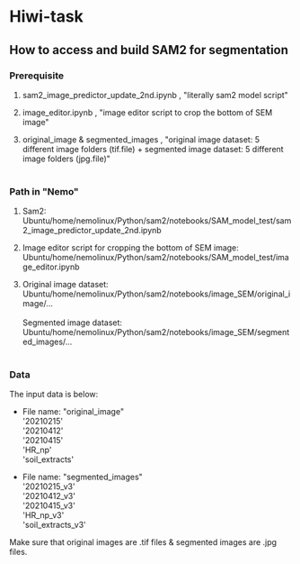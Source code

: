 # Hiwi-task

## How to access and build SAM2 for segmentation


### Prerequisite
1. sam2_image_predictor_update_2nd.ipynb ,
   "literally sam2 model script"

3. image_editor.ipynb ,   "image editor script to crop the bottom of SEM image"

4. original_image & segmented_images , 
     "original image dataset: 5 different image folders (tif.file) + segmented image dataset: 5 different image folders (jpg.file)"<br /><br />



### Path in "Nemo"
1. Sam2: <br /> Ubuntu/home/nemolinux/Python/sam2/notebooks/SAM_model_test/sam2_image_predictor_update_2nd.ipynb

2. Image editor script for cropping the bottom of SEM image: <br /> Ubuntu/home/nemolinux/Python/sam2/notebooks/SAM_model_test/image_editor.ipynb

3. Original image dataset:<br />  Ubuntu/home/nemolinux/Python/sam2/notebooks/image_SEM/original_image/...<br /><br /> 
   Segmented image dataset:<br />  Ubuntu/home/nemolinux/Python/sam2/notebooks/image_SEM/segmented_images/...<br /><br />



### Data
The input data is below:<br /> 
- File name: "original_image"<br /> 
'20210215' <br /> 
'20210412' <br /> 
'20210415'<br /> 
'HR_np'<br /> 
'soil_extracts'<br /> 


- File name: "segmented_images"<br /> 
'20210215_v3' <br /> 
'20210412_v3' <br /> 
'20210415_v3'<br /> 
'HR_np_v3'<br /> 
'soil_extracts_v3'<br /> 

Make sure that original images are .tif files & segmented images are .jpg files.<br /><br />



